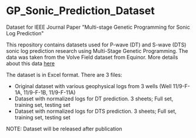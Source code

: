 # GP_Sonic_Prediction_Dataset
Dataset for IEEE Journal Paper "Multi-stage Genetic Programming for Sonic Log Prediction"

This repository contains datasets used for P-wave (DT) and S-wave (DTS) sonic log prediction research using Multi-Stage Genetic Programming. The data was taken from the Volve Field dataset from Equinor. More details about this data [here](https://www.equinor.com/energy/volve-data-sharing)

The dataset is in Excel format. There are 3 files:

* Original dataset with various geophysical logs from 3 wells (Well 11/9-F-1A, 11/9-F-1B, 11/9-F-11A)
* Dataset with normalized logs for DT prediction. 3 sheets; Full set, training set, testing set
* Dataset with normalized logs for DTS prediction. 3 sheets; Full set, training set, testing set

NOTE: Dataset will be released after publication
